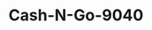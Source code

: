 ---
f_zip-code: 78504
f_state-code: TX
title: Cash-N-Go-9040
f_phone: 956-682-8205
f_city-only: Mcallen
f_address: 621 East Nolana Street Mcallen
f_location-unique-id: '9040'
slug: cash-n-go-9040
updated-on: '2024-05-30T13:46:58.046Z'
created-on: '2024-05-30T13:36:59.803Z'
published-on: '2024-05-30T13:54:32.469Z'
f_city-state: cms/city/mcallen-tx.md
f_company: cms/company/cash-n-go.md
f_state: cms/state/texas.md
layout: '[payday-loan].html'
tags: payday-loan
---